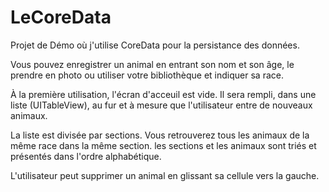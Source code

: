 # LeCoreData


Projet de Démo où j'utilise CoreData pour la persistance des données.

Vous pouvez enregistrer un animal en entrant son nom et son âge, le prendre en photo ou utiliser votre bibliothèque et indiquer sa race.

À la première utilisation, l'écran d'acceuil est vide. Il sera rempli, dans une liste (UITableView), au fur et à mesure que l'utilisateur entre de nouveaux animaux.

La liste est divisée par sections. Vous retrouverez tous les animaux de la même race dans la même section.
les sections et les animaux sont triés et présentés dans l'ordre alphabétique.

L'utilisateur peut supprimer un animal en glissant sa cellule vers la gauche.
